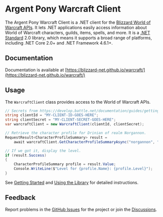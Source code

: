 # Argent Pony Warcraft Client

The Argent Pony Warcraft Client is a .NET client for the [Blizzard World of Warcraft APIs](https://develop.battle.net/documentation/world-of-warcraft).  It lets .NET applications easily access information about World of Warcraft characters, guilds, items, spells, and more.  It is a [.NET Standard](https://docs.microsoft.com/en-us/dotnet/standard/net-standard) 2.0 library, which means it supports a broad range of platforms, including .NET Core 2.0+ and .NET Framework 4.6.1+.

## Documentation

Documentation is available at [https://blizzard-net.github.io/warcraft/](https://blizzard-net.github.io/warcraft/)

## Usage

The `WarcraftClient` class provides access to the World of Warcraft APIs.

```cs
// Secrets from https://develop.battle.net/documentation/guides/getting-started.
string clientId = "MY-CLIENT-ID-GOES-HERE";
string clientSecret = "MY-CLIENT-SECRET-GOES-HERE";
var warcraftClient = new WarcraftClient(clientId, clientSecret);

// Retrieve the character profile for Drinian of realm Norgannon.
RequestResult<CharacterProfileSummary> result =
    await warcraftClient.GetCharacterProfileSummaryAsync("norgannon", "drinian", "profile-us");

// If we got it, display the level.
if (result.Success)
{
    CharacterProfileSummary profile = result.Value;
    Console.WriteLine($"Level for {profile.Name}: {profile.Level}");
}
```

See [Getting Started](https://blizzard-net.github.io/warcraft/docs/getting-started) and [Using the Library](https://blizzard-net.github.io/warcraft/docs/usage) for detailed instructions.

## Feedback

Report problems in the [GitHub Issues](https://github.com/blizzard-net/warcraft/issues) for the project or join the [Discussions](https://github.com/blizzard-net/warcraft/discussions).
